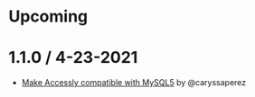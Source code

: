 # Upcoming

# 1.1.0 / 4-23-2021

- [Make Accessly compatible with MySQL5](https://github.com/lessonly/accessly/pull/39) by @caryssaperez
